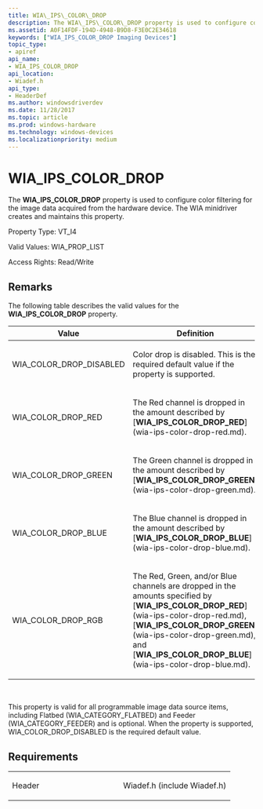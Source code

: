 ```yaml
---
title: WIA\_IPS\_COLOR\_DROP
description: The WIA\_IPS\_COLOR\_DROP property is used to configure color filtering for the image data acquired from the hardware device. The WIA minidriver creates and maintains this property.
ms.assetid: A0F14FDF-194D-4948-B9D8-F3E0C2E34618
keywords: ["WIA_IPS_COLOR_DROP Imaging Devices"]
topic_type:
- apiref
api_name:
- WIA_IPS_COLOR_DROP
api_location:
- Wiadef.h
api_type:
- HeaderDef
ms.author: windowsdriverdev
ms.date: 11/28/2017
ms.topic: article
ms.prod: windows-hardware
ms.technology: windows-devices
ms.localizationpriority: medium
---
```


# WIA\_IPS\_COLOR\_DROP


The **WIA\_IPS\_COLOR\_DROP** property is used to configure color filtering for the image data acquired from the hardware device. The WIA minidriver creates and maintains this property.



Property Type: VT\_I4 

Valid Values: WIA\_PROP\_LIST

Access Rights: Read/Write

Remarks
-------

The following table describes the valid values for the **WIA\_IPS\_COLOR\_DROP** property.

<table>
<colgroup>
<col width="50%" />
<col width="50%" />
</colgroup>
<thead>
<tr class="header">
<th>Value</th>
<th>Definition</th>
</tr>
</thead>
<tbody>
<tr class="odd">
<td><p>WIA_COLOR_DROP_DISABLED</p></td>
<td><p>Color drop is disabled. This is the required default value if the property is supported.</p></td>
</tr>
<tr class="even">
<td><p>WIA_COLOR_DROP_RED</p></td>
<td><p>The Red channel is dropped in the amount described by [<strong>WIA_IPS_COLOR_DROP_RED</strong>](wia-ips-color-drop-red.md).</p></td>
</tr>
<tr class="odd">
<td><p>WIA_COLOR_DROP_GREEN</p></td>
<td><p>The Green channel is dropped in the amount described by [<strong>WIA_IPS_COLOR_DROP_GREEN</strong>](wia-ips-color-drop-green.md).</p></td>
</tr>
<tr class="even">
<td><p>WIA_COLOR_DROP_BLUE</p></td>
<td><p>The Blue channel is dropped in the amount described by [<strong>WIA_IPS_COLOR_DROP_BLUE</strong>](wia-ips-color-drop-blue.md).</p></td>
</tr>
<tr class="odd">
<td><p>WIA_COLOR_DROP_RGB</p></td>
<td><p>The Red, Green, and/or Blue channels are dropped in the amounts specified by [<strong>WIA_IPS_COLOR_DROP_RED</strong>](wia-ips-color-drop-red.md), [<strong>WIA_IPS_COLOR_DROP_GREEN</strong>](wia-ips-color-drop-green.md), and [<strong>WIA_IPS_COLOR_DROP_BLUE</strong>](wia-ips-color-drop-blue.md).</p></td>
</tr>
</tbody>
</table>

 

This property is valid for all programmable image data source items, including Flatbed (WIA\_CATEGORY\_FLATBED) and Feeder (WIA\_CATEGORY\_FEEDER) and is optional. When the property is supported, WIA\_COLOR\_DROP\_DISABLED is the required default value.

Requirements
------------

<table>
<colgroup>
<col width="50%" />
<col width="50%" />
</colgroup>
<tbody>
<tr class="odd">
<td><p>Header</p></td>
<td>Wiadef.h (include Wiadef.h)</td>
</tr>
</tbody>
</table>

 

 





